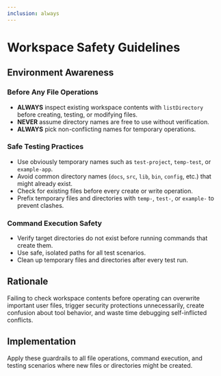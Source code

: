 ```yaml
---
inclusion: always
---
```


# Workspace Safety Guidelines

## Environment Awareness

### Before Any File Operations
- **ALWAYS** inspect existing workspace contents with `listDirectory` before creating, testing, or modifying files.
- **NEVER** assume directory names are free to use without verification.
- **ALWAYS** pick non-conflicting names for temporary operations.

### Safe Testing Practices
- Use obviously temporary names such as `test-project`, `temp-test`, or `example-app`.
- Avoid common directory names (`docs`, `src`, `lib`, `bin`, `config`, etc.) that might already exist.
- Check for existing files before every create or write operation.
- Prefix temporary files and directories with `temp-`, `test-`, or `example-` to prevent clashes.

### Command Execution Safety
- Verify target directories do not exist before running commands that create them.
- Use safe, isolated paths for all test scenarios.
- Clean up temporary files and directories after every test run.

## Rationale
Failing to check workspace contents before operating can overwrite important user files, trigger security protections unnecessarily, create confusion about tool behavior, and waste time debugging self-inflicted conflicts.

## Implementation
Apply these guardrails to all file operations, command execution, and testing scenarios where new files or directories might be created.